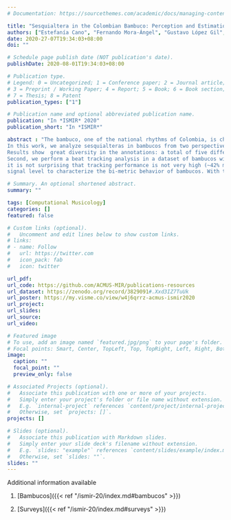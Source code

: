 ```yaml
---
# Documentation: https://sourcethemes.com/academic/docs/managing-content/

title: "Sesquialtera in the Colombian Bambuco: Perception and Estimation of Beat and Meter"
authors: ["Estefanía Cano", "Fernando Mora-Ángel", "Gustavo López Gil", "José R. Zapata", "Antonio Escamilla", "Juan Fernando Alzate Londoño", "Moisés Betancur Peláez"]
date: 2020-27-07T19:34:03+08:00
doi: ""

# Schedule page publish date (NOT publication's date).
publishDate: 2020-08-01T19:34:03+08:00

# Publication type.
# Legend: 0 = Uncategorized; 1 = Conference paper; 2 = Journal article;
# 3 = Preprint / Working Paper; 4 = Report; 5 = Book; 6 = Book section;
# 7 = Thesis; 8 = Patent
publication_types: ["1"]

# Publication name and optional abbreviated publication name.
publication: "In *ISMIR* 2020"
publication_short: "In *ISMIR*"

abstract : "The bambuco, one of the national rhythms of Colombia, is characterized by the presence of sesquialteras or the superposition of rhythmic elements from two meters. 
In this work, we analyze sesquialteras in bambucos from two perspectives. First, we analyze the perception of beat and meter by asking 10 Colombian musicians to perform beat annotations in a dataset of bambucos.
Results show  great diversity in the annotations: a total of five different meters or meter combinations were found in the annotations, with each bambuco in the study being annotated in at least two different meters. 
Second, we perform a beat tracking analysis in a dataset of bambucos with two state-of-the-art algorithms.  Given that the algorithms used in the analysis were designed to deal with the rhythmic regularity of a single meter,
it is not surprising that tracking performance is not very high (~42% mean F-measure). However, a deeper analysis of  the onset detection functions used for beat tracking, indicate that there is enough information on the 
signal level to characterize the bi-metric behavior of bambucos. With this in mind, we highlight possibilities for computational analysis of rhythm in bambucos"

# Summary. An optional shortened abstract.
summary: ""

tags: [Computational Musicology]
categories: []
featured: false

# Custom links (optional).
#   Uncomment and edit lines below to show custom links.
# links:
# - name: Follow
#   url: https://twitter.com
#   icon_pack: fab
#   icon: twitter

url_pdf:
url_code: https://github.com/ACMUS-MIR/publications-resources
url_dataset: https://zenodo.org/record/3829091#.Xxd3IZ7TuUk
url_poster: https://my.visme.co/view/w4j6qrrz-acmus-ismir2020 
url_project:
url_slides:
url_source:
url_video:

# Featured image
# To use, add an image named `featured.jpg/png` to your page's folder. 
# Focal points: Smart, Center, TopLeft, Top, TopRight, Left, Right, BottomLeft, Bottom, BottomRight.
image:
  caption: ""
  focal_point: ""
  preview_only: false

# Associated Projects (optional).
#   Associate this publication with one or more of your projects.
#   Simply enter your project's folder or file name without extension.
#   E.g. `internal-project` references `content/project/internal-project/index.md`.
#   Otherwise, set `projects: []`.
projects: []

# Slides (optional).
#   Associate this publication with Markdown slides.
#   Simply enter your slide deck's filename without extension.
#   E.g. `slides: "example"` references `content/slides/example/index.md`.
#   Otherwise, set `slides: ""`.
slides: ""
---
```


Additional information available 

1. [Bambucos]({{< ref "/ismir-20/index.md#bambucos" >}})

2. [Surveys]({{< ref "/ismir-20/index.md#surveys" >}})




